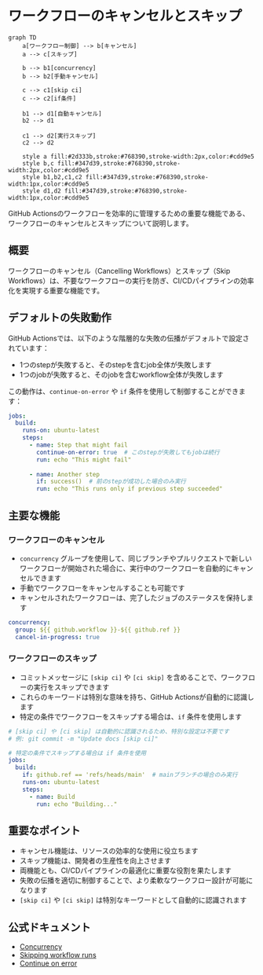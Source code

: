 # ワークフローのキャンセルとスキップ

```mermaid
graph TD
    a[ワークフロー制御] --> b[キャンセル]
    a --> c[スキップ]
    
    b --> b1[concurrency]
    b --> b2[手動キャンセル]
    
    c --> c1[skip ci]
    c --> c2[if条件]
    
    b1 --> d1[自動キャンセル]
    b2 --> d1
    
    c1 --> d2[実行スキップ]
    c2 --> d2
    
    style a fill:#2d333b,stroke:#768390,stroke-width:2px,color:#cdd9e5
    style b,c fill:#347d39,stroke:#768390,stroke-width:2px,color:#cdd9e5
    style b1,b2,c1,c2 fill:#347d39,stroke:#768390,stroke-width:1px,color:#cdd9e5
    style d1,d2 fill:#347d39,stroke:#768390,stroke-width:1px,color:#cdd9e5
```

GitHub Actionsのワークフローを効率的に管理するための重要な機能である、ワークフローのキャンセルとスキップについて説明します。

## 概要

ワークフローのキャンセル（Cancelling Workflows）とスキップ（Skip Workflows）は、不要なワークフローの実行を防ぎ、CI/CDパイプラインの効率化を実現する重要な機能です。

## デフォルトの失敗動作

GitHub Actionsでは、以下のような階層的な失敗の伝播がデフォルトで設定されています：

- 1つのstepが失敗すると、そのstepを含むjob全体が失敗します
- 1つのjobが失敗すると、そのjobを含むworkflow全体が失敗します

この動作は、`continue-on-error` や `if` 条件を使用して制御することができます：

```yaml
jobs:
  build:
    runs-on: ubuntu-latest
    steps:
      - name: Step that might fail
        continue-on-error: true  # このstepが失敗してもjobは続行
        run: echo "This might fail"
      
      - name: Another step
        if: success()  # 前のstepが成功した場合のみ実行
        run: echo "This runs only if previous step succeeded"
```

## 主要な機能

### ワークフローのキャンセル

- `concurrency` グループを使用して、同じブランチやプルリクエストで新しいワークフローが開始された場合に、実行中のワークフローを自動的にキャンセルできます
- 手動でワークフローをキャンセルすることも可能です
- キャンセルされたワークフローは、完了したジョブのステータスを保持します

```yaml
concurrency:
  group: ${{ github.workflow }}-${{ github.ref }}
  cancel-in-progress: true
```

### ワークフローのスキップ

- コミットメッセージに `[skip ci]` や `[ci skip]` を含めることで、ワークフローの実行をスキップできます
- これらのキーワードは特別な意味を持ち、GitHub Actionsが自動的に認識します
- 特定の条件でワークフローをスキップする場合は、`if` 条件を使用します

```yaml
# [skip ci] や [ci skip] は自動的に認識されるため、特別な設定は不要です
# 例: git commit -m "Update docs [skip ci]"

# 特定の条件でスキップする場合は if 条件を使用
jobs:
  build:
    if: github.ref == 'refs/heads/main'  # mainブランチの場合のみ実行
    runs-on: ubuntu-latest
    steps:
      - name: Build
        run: echo "Building..."
```

## 重要なポイント

- キャンセル機能は、リソースの効率的な使用に役立ちます
- スキップ機能は、開発者の生産性を向上させます
- 両機能とも、CI/CDパイプラインの最適化に重要な役割を果たします
- 失敗の伝播を適切に制御することで、より柔軟なワークフロー設計が可能になります
- `[skip ci]` や `[ci skip]` は特別なキーワードとして自動的に認識されます

## 公式ドキュメント

- [Concurrency](https://docs.github.com/en/actions/using-workflows/workflow-syntax-for-github-actions#concurrency)
- [Skipping workflow runs](https://docs.github.com/en/actions/managing-workflow-runs/skipping-workflow-runs)
- [Continue on error](https://docs.github.com/en/actions/using-workflows/workflow-syntax-for-github-actions#jobsjob_idstepscontinue-on-error)
